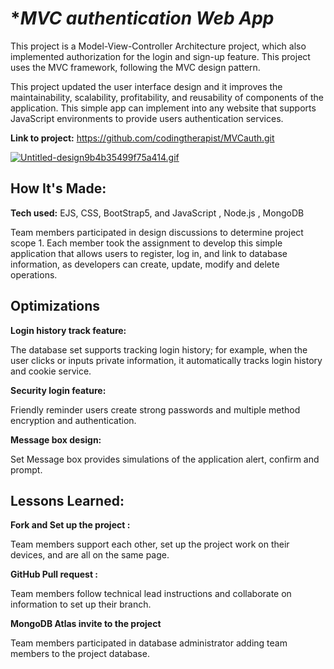 # **MVC authentication Web App* 

This project is a Model-View-Controller Architecture project, which also implemented authorization for the login and sign-up feature. This project uses the MVC framework, following the MVC design pattern.

This project updated the user interface design and it improves the maintainability, scalability, profitability, and reusability of components of the application.  This simple app can implement into any website that supports JavaScript environments to provide users authentication services. 

**Link to project:** https://github.com/codingtherapist/MVCauth.git 

[![Untitled-design9b4b35499f75a414.gif](https://s4.gifyu.com/images/Untitled-design9b4b35499f75a414.gif)](https://gifyu.com/image/SwiJp)

## **How It's Made:**

**Tech used:** EJS, CSS, BootStrap5, and JavaScript , Node.js , MongoDB

Team members participated in design discussions to determine project scope 1. Each member took the assignment to develop this simple application that allows users to register, log in, and link to database information, as developers can create, update, modify and delete operations.



## **Optimizations**

**Login history track feature:** 

The database set supports tracking login history; for example, when the user clicks or inputs private information, it automatically tracks login history and cookie service. 

**Security login feature:** 

Friendly reminder users create strong passwords and multiple method encryption and authentication.

**Message box design:** 

Set Message box provides simulations of the application alert, confirm and prompt. 

## **Lessons Learned:**

**Fork and Set up the project :**

Team members support each other, set up the project work on their devices, and are all on the same page. 

**GitHub Pull request :**

Team members follow technical lead instructions and collaborate on information to set up their branch. 

**MongoDB Atlas invite to the project**

Team members participated in database administrator adding team members to the project database. 
